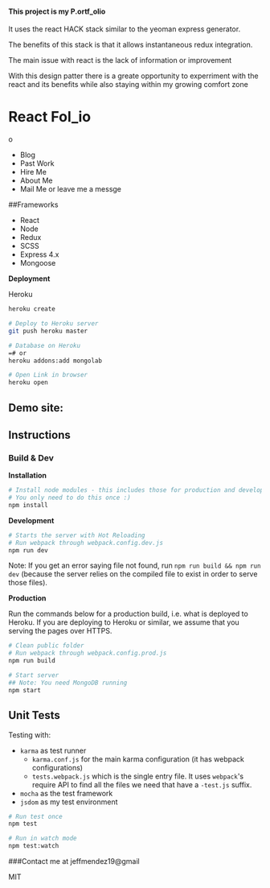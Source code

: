 #### This project is my P.ortf_olio 

It uses the react HACK stack similar to the yeoman express generator.

The benefits of this stack is that it allows instantaneous redux integration. 

The main issue with react is the lack of information or improvement

With this design patter there is a greate opportunity to experriment with the react and its benefits while also staying within my growing comfort zone 


# React Fol_io


o
- Blog
- Past Work
- Hire Me
- About Me
- Mail Me or leave me a messge 

##Frameworks
- React
- Node
- Redux
- SCSS
- Express 4.x
- Mongoose

**Deployment**

Heroku
```bash
heroku create

# Deploy to Heroku server
git push heroku master

# Database on Heroku
=# or
heroku addons:add mongolab

# Open Link in browser
heroku open

```

## Demo site:


## Instructions

### Build & Dev

**Installation**
```bash
# Install node modules - this includes those for production and development
# You only need to do this once :)
npm install
```

**Development**

```bash
# Starts the server with Hot Reloading
# Run webpack through webpack.config.dev.js
npm run dev

```
Note: If you get an error saying file not found, run `npm run build && npm run dev` (because the server relies on the compiled file to exist in order to serve those files).

**Production**

Run the commands below for a production build, i.e. what is deployed to Heroku. If you are deploying to Heroku or similar, we assume that you serving the pages over HTTPS.

```bash
# Clean public folder
# Run webpack through webpack.config.prod.js
npm run build

# Start server
## Note: You need MongoDB running
npm start
```

## Unit Tests

Testing with:
- `karma` as test runner
	- `karma.conf.js` for the main karma configuration (it has webpack configurations)
	- `tests.webpack.js` which is the single entry file. It uses `webpack`'s require API to find all the files we need that have a `-test.js` suffix.
- `mocha` as the test framework
- `jsdom` as my test environment

```bash
# Run test once
npm test

# Run in watch mode
npm test:watch
```

###Contact me at jeffmendez19@gmail



MIT
